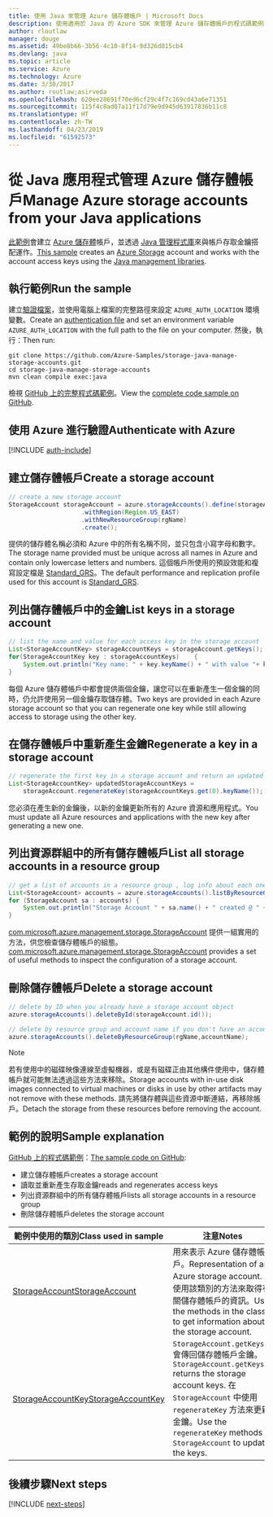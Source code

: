 ```yaml
---
title: 使用 Java 來管理 Azure 儲存體帳戶 | Microsoft Docs
description: 使用適用於 Java 的 Azure SDK 來管理 Azure 儲存體帳戶的程式碼範例
author: rloutlaw
manager: douge
ms.assetid: 49be8b66-3b56-4c10-8f14-9d326d815cb4
ms.devlang: java
ms.topic: article
ms.service: Azure
ms.technology: Azure
ms.date: 3/30/2017
ms.author: routlaw;asirveda
ms.openlocfilehash: 620ee28691f70ed6cf29c4f7c169cd43a6e71351
ms.sourcegitcommit: 115f4c8ad07a11f17d79e9d945d63917836b11c8
ms.translationtype: HT
ms.contentlocale: zh-TW
ms.lasthandoff: 04/23/2019
ms.locfileid: "61592573"
---
```

# <a name="manage-azure-storage-accounts-from-your-java-applications"></a><span data-ttu-id="70e91-103">從 Java 應用程式管理 Azure 儲存體帳戶</span><span class="sxs-lookup"><span data-stu-id="70e91-103">Manage Azure storage accounts from your Java applications</span></span>

<span data-ttu-id="70e91-104">[此範例](https://github.com/Azure-Samples/storage-java-manage-storage-accounts)會建立 [Azure 儲存體](https://docs.microsoft.com/azure/storage/storage-introduction)帳戶，並透過 [Java 管理程式庫](https://github.com/Azure/azure-sdk-for-java)來與帳戶存取金鑰搭配運作。</span><span class="sxs-lookup"><span data-stu-id="70e91-104">[This sample](https://github.com/Azure-Samples/storage-java-manage-storage-accounts) creates an [Azure Storage](https://docs.microsoft.com/azure/storage/storage-introduction) account and works with the account access keys using the [Java management libraries](https://github.com/Azure/azure-sdk-for-java).</span></span> 

## <a name="run-the-sample"></a><span data-ttu-id="70e91-105">執行範例</span><span class="sxs-lookup"><span data-stu-id="70e91-105">Run the sample</span></span>

<span data-ttu-id="70e91-106">建立[驗證檔案](https://github.com/Azure/azure-sdk-for-java/blob/master/AUTH.md)，並使用電腦上檔案的完整路徑來設定 `AZURE_AUTH_LOCATION` 環境變數。</span><span class="sxs-lookup"><span data-stu-id="70e91-106">Create an [authentication file](https://github.com/Azure/azure-sdk-for-java/blob/master/AUTH.md) and set an environment variable `AZURE_AUTH_LOCATION` with the full path to the file on your computer.</span></span> <span data-ttu-id="70e91-107">然後，執行：</span><span class="sxs-lookup"><span data-stu-id="70e91-107">Then run:</span></span>

```
git clone https://github.com/Azure-Samples/storage-java-manage-storage-accounts.git
cd storage-java-manage-storage-accounts
mvn clean compile exec:java
```

<span data-ttu-id="70e91-108">檢視 [GitHub 上的完整程式碼範例](https://github.com/Azure-Samples/storage-java-manage-storage-accounts)。</span><span class="sxs-lookup"><span data-stu-id="70e91-108">View the [complete code sample on GitHub](https://github.com/Azure-Samples/storage-java-manage-storage-accounts).</span></span>

## <a name="authenticate-with-azure"></a><span data-ttu-id="70e91-109">使用 Azure 進行驗證</span><span class="sxs-lookup"><span data-stu-id="70e91-109">Authenticate with Azure</span></span>

[!INCLUDE [auth-include](includes/java-auth-include.md)] 

## <a name="create-a-storage-account"></a><span data-ttu-id="70e91-110">建立儲存體帳戶</span><span class="sxs-lookup"><span data-stu-id="70e91-110">Create a storage account</span></span>

```java
// create a new storage account
StorageAccount storageAccount = azure.storageAccounts().define(storageAccountName)
                    .withRegion(Region.US_EAST)
                    .withNewResourceGroup(rgName)
                    .create();
```

<span data-ttu-id="70e91-111">提供的儲存體名稱必須和 Azure 中的所有名稱不同，並只包含小寫字母和數字。</span><span class="sxs-lookup"><span data-stu-id="70e91-111">The storage name provided must be unique across all names in Azure and contain only lowercase letters and numbers.</span></span> <span data-ttu-id="70e91-112">這個帳戶所使用的預設效能和複寫設定檔是 [Standard_GRS](https://docs.microsoft.com/azure/storage/storage-redundancy#geo-redundant-storage)。</span><span class="sxs-lookup"><span data-stu-id="70e91-112">The default performance and replication profile used for this account is [Standard_GRS](https://docs.microsoft.com/azure/storage/storage-redundancy#geo-redundant-storage).</span></span>

## <a name="list-keys-in-a-storage-account"></a><span data-ttu-id="70e91-113">列出儲存體帳戶中的金鑰</span><span class="sxs-lookup"><span data-stu-id="70e91-113">List keys in a storage account</span></span>
```java
// list the name and value for each access key in the storage account
List<StorageAccountKey> storageAccountKeys = storageAccount.getKeys();
for(StorageAccountKey key : storageAccountKeys)    {
    System.out.println("Key name: " + key.keyName() + " with value "+ key.value());
}
```

<span data-ttu-id="70e91-114">每個 Azure 儲存體帳戶中都會提供兩個金鑰，讓您可以在重新產生一個金鑰的同時，仍允許使用另一個金鑰存取儲存體。</span><span class="sxs-lookup"><span data-stu-id="70e91-114">Two keys are provided in each Azure storage account so that you can regenerate one key while still allowing access to storage using the other key.</span></span>

## <a name="regenerate-a-key-in-a-storage-account"></a><span data-ttu-id="70e91-115">在儲存體帳戶中重新產生金鑰</span><span class="sxs-lookup"><span data-stu-id="70e91-115">Regenerate a key in a storage account</span></span>

```java
// regenerate the first key in a storage account and return an updated list of keys 
List<StorageAccountKey> updatedStorageAccountKeys =
    storageAccount.regenerateKey(storageAccountKeys.get(0).keyName());
```

<span data-ttu-id="70e91-116">您必須在產生新的金鑰後，以新的金鑰更新所有的 Azure 資源和應用程式。</span><span class="sxs-lookup"><span data-stu-id="70e91-116">You must update all Azure resources and applications with the new key after generating a new one.</span></span>

## <a name="list-all-storage-accounts-in-a-resource-group"></a><span data-ttu-id="70e91-117">列出資源群組中的所有儲存體帳戶</span><span class="sxs-lookup"><span data-stu-id="70e91-117">List all storage accounts in a resource group</span></span>
```java
// get a list of accounts in a resource group , log info about each one
List<StorageAccount> accounts = azure.storageAccounts().listByResourceGroup(rgName);
for (StorageAccount sa : accounts) {
    System.out.println("Storage Account " + sa.name() + " created @ " + sa.creationTime());
}
```

<span data-ttu-id="70e91-118">[com.microsoft.azure.management.storage.StorageAccount](https://docs.microsoft.com/java/api/com.microsoft.azure.management.storage._storage_account) 提供一組實用的方法，供您檢查儲存體帳戶的組態。</span><span class="sxs-lookup"><span data-stu-id="70e91-118">[com.microsoft.azure.management.storage.StorageAccount](https://docs.microsoft.com/java/api/com.microsoft.azure.management.storage._storage_account) provides a set of useful methods to inspect the configuration of a storage account.</span></span>

## <a name="delete-a-storage-account"></a><span data-ttu-id="70e91-119">刪除儲存體帳戶</span><span class="sxs-lookup"><span data-stu-id="70e91-119">Delete a storage account</span></span>
```java
// delete by ID when you already have a storage account object
azure.storageAccounts().deleteById(storageAccount.id());

// delete by resource group and account name if you don't have an account object
azure.storageAccounts().deleteByResourceGroup(rgName,accountName);
```

> [!NOTE]
> <span data-ttu-id="70e91-120">若有使用中的磁碟映像連線至虛擬機器，或是有磁碟正由其他構件使用中，儲存體帳戶就可能無法透過這些方法來移除。</span><span class="sxs-lookup"><span data-stu-id="70e91-120">Storage accounts with in-use disk images connected to virtual machines or disks in use by other artifacts may not remove with these methods.</span></span> <span data-ttu-id="70e91-121">請先將儲存體與這些資源中斷連結，再移除帳戶。</span><span class="sxs-lookup"><span data-stu-id="70e91-121">Detach the storage from these resources before removing the account.</span></span>

## <a name="sample-explanation"></a><span data-ttu-id="70e91-122">範例的說明</span><span class="sxs-lookup"><span data-stu-id="70e91-122">Sample explanation</span></span>

<span data-ttu-id="70e91-123">[GitHub 上的程式碼範例](https://github.com/Azure-Samples/storage-java-manage-storage-accounts)：</span><span class="sxs-lookup"><span data-stu-id="70e91-123">[The sample code on GitHub](https://github.com/Azure-Samples/storage-java-manage-storage-accounts):</span></span>

- <span data-ttu-id="70e91-124">建立儲存體帳戶</span><span class="sxs-lookup"><span data-stu-id="70e91-124">creates a storage account</span></span>
- <span data-ttu-id="70e91-125">讀取並重新產生存取金鑰</span><span class="sxs-lookup"><span data-stu-id="70e91-125">reads and regenerates access keys</span></span>
- <span data-ttu-id="70e91-126">列出資源群組中的所有儲存體帳戶</span><span class="sxs-lookup"><span data-stu-id="70e91-126">lists all storage accounts in a resource group</span></span>
- <span data-ttu-id="70e91-127">刪除儲存體帳戶</span><span class="sxs-lookup"><span data-stu-id="70e91-127">deletes the storage account</span></span> 

| <span data-ttu-id="70e91-128">範例中使用的類別</span><span class="sxs-lookup"><span data-stu-id="70e91-128">Class used in sample</span></span> | <span data-ttu-id="70e91-129">注意</span><span class="sxs-lookup"><span data-stu-id="70e91-129">Notes</span></span>
|-------|-------|
| [<span data-ttu-id="70e91-130">StorageAccount</span><span class="sxs-lookup"><span data-stu-id="70e91-130">StorageAccount</span></span>](https://docs.microsoft.com/java/api/com.microsoft.azure.management.storage._storage_account)  | <span data-ttu-id="70e91-131">用來表示 Azure 儲存體帳戶。</span><span class="sxs-lookup"><span data-stu-id="70e91-131">Representation of an Azure storage account.</span></span> <span data-ttu-id="70e91-132">請使用該類別的方法來取得有關儲存體帳戶的資訊。</span><span class="sxs-lookup"><span data-stu-id="70e91-132">Use the methods in the class to get information about the storage account.</span></span>
| [<span data-ttu-id="70e91-133">StorageAccountKey</span><span class="sxs-lookup"><span data-stu-id="70e91-133">StorageAccountKey</span></span>](https://docs.microsoft.com/java/api/com.microsoft.azure.management.storage._storage_account_key) | <span data-ttu-id="70e91-134">`StorageAccount.getKeys()` 會傳回儲存體帳戶金鑰。</span><span class="sxs-lookup"><span data-stu-id="70e91-134">`StorageAccount.getKeys()` returns the storage account keys.</span></span> <span data-ttu-id="70e91-135">在 `StorageAccount` 中使用 `regenerateKey` 方法來更新金鑰。</span><span class="sxs-lookup"><span data-stu-id="70e91-135">Use the `regenerateKey` methods in `StorageAccount` to update the keys.</span></span>

## <a name="next-steps"></a><span data-ttu-id="70e91-136">後續步驟</span><span class="sxs-lookup"><span data-stu-id="70e91-136">Next steps</span></span>

[!INCLUDE [next-steps](includes/java-next-steps.md)]